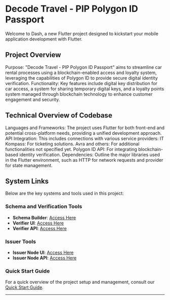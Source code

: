# Decode Travel - PIP Polygon ID Passport 

Welcome to Dash, a new Flutter project designed to kickstart your mobile application development with Flutter.

##  Project Overview

Purpose: "Decode Travel - PIP Polygon ID Passport" aims to streamline car rental processes using a blockchain-enabled access and loyalty system, leveraging the capabilities of Polygon ID to provide secure digital identity verification.
Functionality: Key features include digital key distribution for car access, a system for sharing temporary digital keys, and a loyalty points system managed through blockchain technology to enhance customer engagement and security.

##   Technical Overview of Codebase

Languages and Frameworks: The project uses Flutter for both front-end and potential cross-platform needs, providing a unified development approach.
API Integration: This includes connections with various service providers:
IT Kompass: For ticketing solutions.
Avra and others: For additional functionalities not specified yet.
Polygon ID API: For integrating blockchain-based identity verification.
Dependencies: Outline the major libraries used in the Flutter environment, such as HTTP for network requests and provider for state management.


## System Links

Below are the key systems and tools used in this project:

### Schema and Verification Tools
- **Schema Builder**: [Access Here](https://schema-builder.polygonid.me/)
- **Verifier UI**: [Access Here](https://schema-builder.polygonid.me/query-builder)
- **Verifier API**: [Access Here](https://verifier-backend.polygonid.me/)

### Issuer Tools
- **Issuer Node UI**: [Access Here](https://issuer-ui.polygonid.me/)
- **Issuer Node API**: [Access Here](https://issuer-admin.polygonid.me/)

### Quick Start Guide
For a quick overview of the project setup and management, consult our [Quick Start Guide](https://docs.google.com/document/d/1uWT-ZbVh6fxjJ0O5Dq-o-oQ233HJ77lmqfCw0d4m_rU/edit).

---
